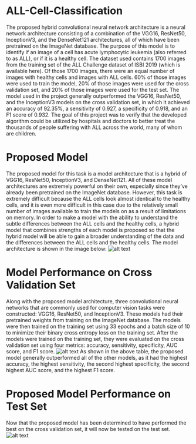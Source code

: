 # ALL-Cell-Classification
  The proposed hybrid convolutional neural network architecture is a neural network architecture consisting of a combination of the VGG16, ResNet50, InceptionV3, and the DenseNet121 architectures, all of which have been pretrained on the ImageNet database. The purpose of this model is to identify if an image of a cell has acute lymphocytic leukemia (also referred to as ALL), or if it is a healthy cell. The dataset used contains 1700 images from the training set of the ALL Challenge dataset of ISBI 2019 (which is available here). Of those 1700 images, there were an equal number of images with healthy cells and images with ALL cells. 60% of those images were used to train the model, 20% of those images were used for the cross validation set, and 20% of those images were used for the test set. The model used in the project generally outperformed the VGG16, ResNet50, and the InceptionV3 models on the cross validation set, in which it achieved an accuracy of 92.35%, a sensitivity of 0.927, a specificity of 0.918, and an F1 score of 0.932. The goal of this project was to verify that the developed algorithm could be utilized by hospitals and doctors to better treat the thousands of people suffering with ALL across the world, many of whom are children.

# Proposed Model
  The proposed model for this task is a model architecture that is a hybrid of VGG16, ResNet50, InceptionV3, and DenseNet121. All of these model architectures are extremely powerful on their own, especially since they’ve already been pretrained on the ImageNet database. However, this task is extremely difficult because the ALL cells look almost identical to the healthy cells, and it is even more difficult in this case due to the relatively small number of images available to train the models on as a result of limitations on memory. In order to make a model with the ability to understand the subtle differences between the ALL cells and the healthy cells, a hybrid model that combines strengths of each model is proposed so that the hybrid model will be able to gain a broader understanding of the data and the differences between the ALL cells and the healthy cells. The model architecture is shown in the image below:
  ![alt text](https://github.com/rishipython/ALL-Cell-Classification/blob/main/proposedmodelarchitecture.png)

# Model Performance on Cross Validation Set
  Along with the proposed model architecture, three convolutional neural networks that are commonly used for computer vision tasks were constructed: VGG16, ResNet50, and InceptionV3. These models had their pretrained weights from training on the ImageNet database. The models were then trained on the training set using 33 epochs and a batch size of 10 to minimize their binary cross entropy loss on the training set. After the models were trained on the training set, they were evaluated on the cross validation set using four metrics: accuracy, sensitivity, specificity, AUC score, and F1 score.
  ![alt text](https://github.com/rishipython/ALL-Cell-Classification/blob/main/model_cross_validation_performance.png)
  As shown in the above table, the proposed model generally outperformed all of the other models, as it had the highest accuracy, the highest sensitivity, the second highest specificity, the second highest AUC score, and the highest F1 score.
  
# Proposed Model Performance on Test Set
  Now that the proposed model has been determined to have performed the best on the cross validation set, it will now be tested on the test set.
  ![alt text](https://github.com/rishipython/ALL-Cell-Classification/blob/main/model_test_performance.png)
